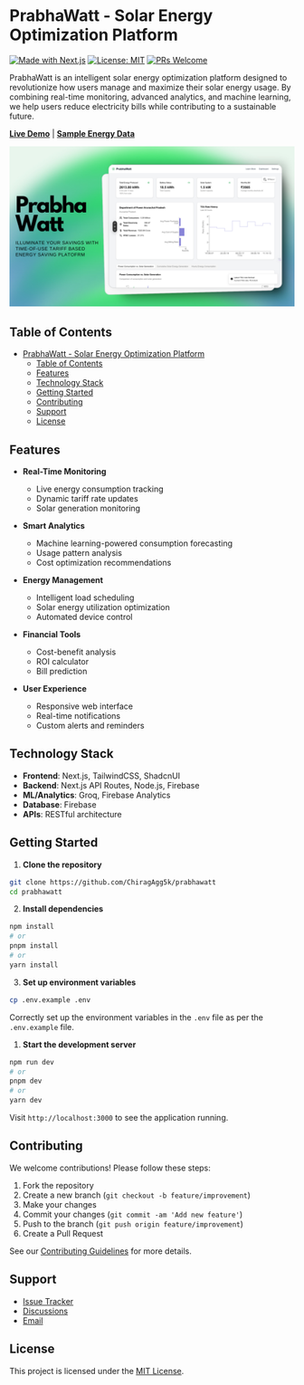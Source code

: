 # PrabhaWatt - Solar Energy Optimization Platform

[![Made with Next.js](https://img.shields.io/badge/Made%20with-Next.js-000000?style=flat-square&logo=Next.js)](https://nextjs.org)
[![License: MIT](https://img.shields.io/badge/License-MIT-yellow.svg)](https://opensource.org/licenses/MIT)
[![PRs Welcome](https://img.shields.io/badge/PRs-welcome-brightgreen.svg)](https://makeapullrequest.com)

PrabhaWatt is an intelligent solar energy optimization platform designed to revolutionize how users manage and maximize their solar energy usage. By combining real-time monitoring, advanced analytics, and machine learning, we help users reduce electricity bills while contributing to a sustainable future.

**[Live Demo](https://prabhawatt.vercel.app/)** | **[Sample Energy Data](./assets/Energy%20data.csv)**

![PrabhaWatt Dashboard Preview](./public/preview.png)

## Table of Contents

- [PrabhaWatt - Solar Energy Optimization Platform](#prabhawatt---solar-energy-optimization-platform)
  - [Table of Contents](#table-of-contents)
  - [Features](#features)
  - [Technology Stack](#technology-stack)
  - [Getting Started](#getting-started)
  - [Contributing](#contributing)
  - [Support](#support)
  - [License](#license)

## Features

- **Real-Time Monitoring**

  - Live energy consumption tracking
  - Dynamic tariff rate updates
  - Solar generation monitoring

- **Smart Analytics**

  - Machine learning-powered consumption forecasting
  - Usage pattern analysis
  - Cost optimization recommendations

- **Energy Management**

  - Intelligent load scheduling
  - Solar energy utilization optimization
  - Automated device control

- **Financial Tools**

  - Cost-benefit analysis
  - ROI calculator
  - Bill prediction

- **User Experience**
  - Responsive web interface
  - Real-time notifications
  - Custom alerts and reminders

## Technology Stack

- **Frontend**: Next.js, TailwindCSS, ShadcnUI
- **Backend**: Next.js API Routes, Node.js, Firebase
- **ML/Analytics**: Groq, Firebase Analytics
- **Database**: Firebase
- **APIs**: RESTful architecture

## Getting Started

1. **Clone the repository**

```bash
git clone https://github.com/ChiragAgg5k/prabhawatt
cd prabhawatt
```

2. **Install dependencies**

```bash
npm install
# or
pnpm install
# or
yarn install
```

3. **Set up environment variables**

```bash
cp .env.example .env
```

Correctly set up the environment variables in the `.env` file as per the `.env.example` file.

1. **Start the development server**

```bash
npm run dev
# or
pnpm dev
# or
yarn dev
```

Visit `http://localhost:3000` to see the application running.

## Contributing

We welcome contributions! Please follow these steps:

1. Fork the repository
2. Create a new branch (`git checkout -b feature/improvement`)
3. Make your changes
4. Commit your changes (`git commit -am 'Add new feature'`)
5. Push to the branch (`git push origin feature/improvement`)
6. Create a Pull Request

See our [Contributing Guidelines](CONTRIBUTING.md) for more details.

## Support

- [Issue Tracker](https://github.com/ChiragAgg5k/prabhawatt/issues)
- [Discussions](https://github.com/ChiragAgg5k/prabhawatt/discussions)
- [Email](mailto:chiragaggarwal5k@gmail.com)

## License

This project is licensed under the [MIT License](LICENSE).
